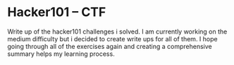 # Hacker101 – CTF

Write up of the hacker101 challenges i solved.
I am currently working on the medium difficulty but i decided to create write ups for all of them. I hope going through all of the exercises again and creating a comprehensive summary helps my learning process.
